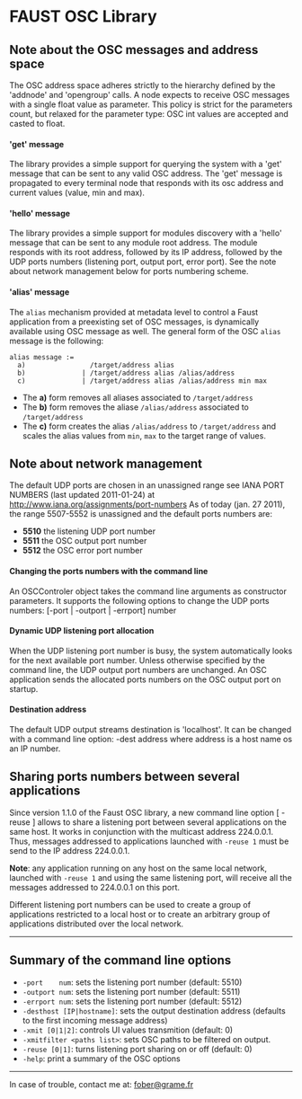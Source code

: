 # FAUST OSC Library

## Note about the OSC messages and address space

The OSC address space adheres strictly to the hierarchy defined by
the 'addnode' and 'opengroup' calls.
A node expects to receive OSC messages with a single float value
as parameter. This policy is strict for the parameters count, but
relaxed for the parameter type: OSC int values are accepted and
casted to float.

#### 'get' message

The library provides a simple support for querying the system with
a 'get' message that can be sent to any valid OSC address.
The 'get' message is propagated to every terminal node that responds
with its osc address and current values (value, min and max).

#### 'hello' message

The library provides a simple support for modules discovery with a
'hello' message that can be sent to any module root address. The module
responds with its root address, followed by its IP address, followed
by the UDP ports numbers (listening port, output port, error port).
See the note about network management below for ports numbering scheme.

#### 'alias' message

The `alias` mechanism provided at metadata level to control a Faust application from a preexisting set of OSC messages, is dynamically available using OSC message as well. The general form of the OSC `alias` message is the following:
~~~
alias message :=
  a)                /target/address alias
  b)              | /target/address alias /alias/address
  c)              | /target/address alias /alias/address min max
~~~
- The **a)** form removes all aliases associated to `/target/address`
- The **b)** form removes the aliase `/alias/address` associated to `/target/address`
- The **c)** form creates the alias `/alias/address` to `/target/address` and scales the alias values from `min`, `max` to the target range of values.

##  Note about network management

The default UDP ports are chosen in an unassigned range
see IANA PORT NUMBERS (last updated 2011-01-24)
at http://www.iana.org/assignments/port-numbers
As of today (jan. 27 2011), the range 5507-5552 is unassigned
and the default ports numbers are:
- **5510** the listening UDP port number
- **5511** the OSC output port number
- **5512** the OSC error port number

#### Changing the ports numbers with the command line

An OSCControler object takes the command line arguments as constructor
parameters. It supports the following options to change the UDP ports
numbers: [-port | -outport | -errport] number

#### Dynamic UDP listening port allocation

When the UDP listening port number is busy, the system automatically
looks for the next available port number. Unless otherwise specified
by the command line, the UDP output port numbers are unchanged. An OSC application sends the allocated ports numbers on the OSC output port on startup.

#### Destination address

The default UDP output streams destination is 'localhost'. It can be
changed with a command line option: -dest address
where address is a host name os an IP number.


##  Sharing ports numbers between several applications

Since version 1.1.0 of the Faust OSC library, a new command line option [ -reuse ] allows to share a listening port between several applications on the same host.
It works in conjunction with the multicast address 224.0.0.1.
Thus, messages addressed to applications launched with `-reuse 1` must be send to the IP address 224.0.0.1.

**Note**: any application running on any host on the same local network, launched with `-reuse 1` and using the same listening port, will receive all the messages addressed to 224.0.0.1 on this port.

Different listening port numbers can be used to create a group of applications restricted to a local host or to create an arbitrary group of applications distributed over the local network.


---

##  Summary of the command line options

- `-port    num`: sets the listening port number (default: 5510)
- `-outport num`: sets the listening port number (default: 5511)
- `-errport num`: sets the listening port number (default: 5512)
- `-desthost [IP|hostname]`: sets the output destination address (defaults to the first incoming message address)
- `-xmit [0|1|2]`: controls UI values transmition  (default: 0)
- `-xmitfilter <paths list>`: sets OSC paths to be filtered on output.
- `-reuse [0|1]`: turns listening port sharing on or off  (default: 0)
- `-help`: print a summary of the OSC options


---

In case of trouble, contact me at: <fober@grame.fr>
